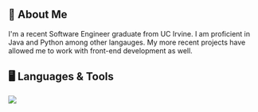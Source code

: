 📜 About Me
---
I'm a recent Software Engineer graduate from UC Irvine. I am proficient in Java and Python among other langauges. My more recent projects have allowed me to work with front-end development as well. 

🖥️ Languages & Tools 
---
<img src="https://img.shields.io/badge/Python-lightgrey.svg?logo=Java">

<!--
**kmphan/kmphan** is a ✨ _special_ ✨ repository because its `README.md` (this file) appears on your GitHub profile.

Here are some ideas to get you started:

- 🔭 I’m currently working on ...
- 🌱 I’m currently learning ...
- 👯 I’m looking to collaborate on ...
- 🤔 I’m looking for help with ...
- 💬 Ask me about ...
- 📫 How to reach me: ...
- 😄 Pronouns: ...
- ⚡ Fun fact: ...
-->
